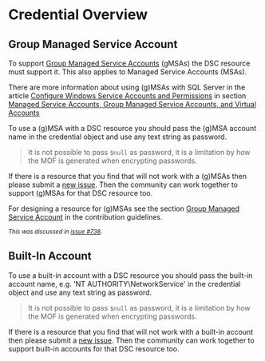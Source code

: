 # Credential Overview

## Group Managed Service Account

To support [Group Managed Service Accounts](https://docs.microsoft.com/en-us/windows-server/security/group-managed-service-accounts/group-managed-service-accounts-overview)
(gMSAs) the DSC resource must support it. This also applies to Managed Service
Accounts (MSAs).

There are more information about using (g)MSAs with SQL Server
in the article [Configure Windows Service Accounts and Permissions](https://docs.microsoft.com/en-us/sql/database-engine/configure-windows/configure-windows-service-accounts-and-permissions) in section [Managed Service Accounts, Group Managed Service Accounts, and Virtual Accounts](https://docs.microsoft.com/en-us/sql/database-engine/configure-windows/configure-windows-service-accounts-and-permissions#New_Accounts)

To use a (g)MSA with a DSC resource you should pass the (g)MSA account name
in the credential object and use any text string as password.

>It is not possible to pass `$null` as password, it is a limitation by
>how the MOF is generated when encrypting passwords.

If there is a resource that you find that will not work with a (g)MSAs then
please submit a [new issue](https://github.com/dsccommunity/SqlServerDsc/issues/new?template=Problem_with_resource.md).
Then the community can work together to support (g)MSAs for that DSC resource
too.

For designing a resource for (g)MSAs see the section [Group Managed Service Account](https://github.com/dsccommunity/SqlServerDsc/blob/main/CONTRIBUTING.md#group-managed-service-account)
in the contribution guidelines.

<sup>_This was discussed in [issue #738](https://github.com/dsccommunity/SqlServerDsc/issues/738)_.</sup>

## Built-In Account

To use a built-in account with a DSC resource you should pass the built-in
account name, e.g. 'NT AUTHORITY\NetworkService' in the credential object
and use any text string as password.

>It is not possible to pass `$null` as password, it is a limitation by
>how the MOF is generated when encrypting passwords.

If there is a resource that you find that will not work with a built-in account
then please submit a [new issue](https://github.com/dsccommunity/SqlServerDsc/issues/new?template=Problem_with_resource.md).
Then the community can work together to support built-in accounts for that
DSC resource too.
